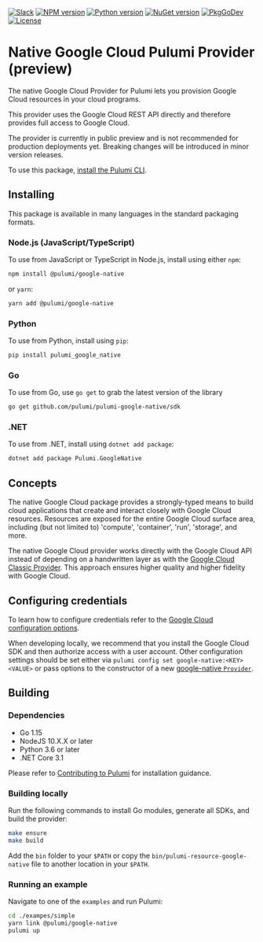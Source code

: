[![Slack](http://www.pulumi.com/images/docs/badges/slack.svg)](https://slack.pulumi.com)
[![NPM version](https://badge.fury.io/js/%40pulumi%2Fgoogle-native.svg)](https://npmjs.com/package/@pulumi/google-native)
[![Python version](https://badge.fury.io/py/pulumi-google-native.svg)](https://pypi.org/project/pulumi-google-native)
[![NuGet version](https://badge.fury.io/nu/pulumi.googlenative.svg)](https://badge.fury.io/nu/pulumi.googlenative)
[![PkgGoDev](https://pkg.go.dev/badge/github.com/pulumi/pulumi-google-native/sdk/go)](https://pkg.go.dev/github.com/pulumi/pulumi-google-native/sdk/go)
[![License](https://img.shields.io/npm/l/%40pulumi%2Fgoogle-native.svg)](https://github.com/pulumi/pulumi-google-native/blob/master/LICENSE)

# Native Google Cloud Pulumi Provider (preview)

The native Google Cloud Provider for Pulumi lets you provision Google Cloud resources in your cloud programs.

This provider uses the Google Cloud REST API directly and therefore provides full access to Google Cloud.

The provider is currently in public preview and is not recommended for production deployments yet. Breaking changes will be introduced in minor version releases.

To use this package, [install the Pulumi CLI](https://www.pulumi.com/docs/get-started/install/).

## Installing

This package is available in many languages in the standard packaging formats.

### Node.js (JavaScript/TypeScript)

To use from JavaScript or TypeScript in Node.js, install using either `npm`:

```bash
npm install @pulumi/google-native
```

or `yarn`:

```bash
yarn add @pulumi/google-native
```

### Python

To use from Python, install using `pip`:

```bash
pip install pulumi_google_native
```

### Go

To use from Go, use `go get` to grab the latest version of the library

```bash
go get github.com/pulumi/pulumi-google-native/sdk
```

### .NET

To use from .NET, install using `dotnet add package`:

```bash
dotnet add package Pulumi.GoogleNative
```

## Concepts

The native Google Cloud package provides a strongly-typed means to build cloud applications that create
and interact closely with Google Cloud resources.  Resources are exposed for the entire Google Cloud surface area,
including (but not limited to) 'compute', 'container', 'run', 'storage', and more.

The native Google Cloud provider works directly with the Google Cloud API instead of depending on a
handwritten layer as with the [Google Cloud Classic Provider](https://github.com/pulumi/pulumi-gcp). This approach ensures higher
quality and higher fidelity with Google Cloud.

## Configuring credentials

To learn how to configure credentials refer to the [Google Cloud configuration options](https://www.pulumi.com/registry/packages/google-native/installation-configuration/#configuration-options).

When developing locally, we recommend that you install the Google Cloud SDK and then authorize access with a user
account. Other configuration settings should be set either via `pulumi config set google-native:<KEY> <VALUE>` or
pass options to the constructor of a new [google-native `Provider`](https://www.pulumi.com/registry/packages/google-native/api-docs/provider/).

## Building

### Dependencies

- Go 1.15
- NodeJS 10.X.X or later
- Python 3.6 or later
- .NET Core 3.1

Please refer to [Contributing to Pulumi](https://github.com/pulumi/pulumi/blob/master/CONTRIBUTING.md) for installation
guidance.

### Building locally

Run the following commands to install Go modules, generate all SDKs, and build the provider: 

```bash
make ensure
make build
```

Add the `bin` folder to your `$PATH` or copy the `bin/pulumi-resource-google-native` file to another location in your `$PATH`.

### Running an example

Navigate to one of the `examples` and run Pulumi:

```bash
cd ./exampes/simple
yarn link @pulumi/google-native
pulumi up
```

